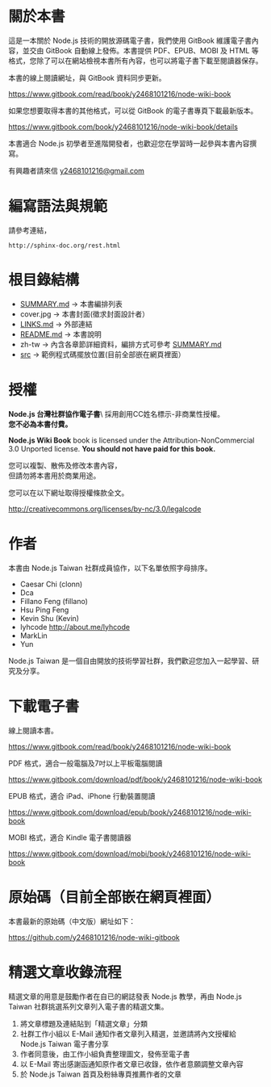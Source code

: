關於本書
=======

這是一本關於 Node.js 技術的開放源碼電子書，我們使用 GitBook 維護電子書內容，並交由 GitBook 自動線上發佈。本書提供 PDF、EPUB、MOBI 及 HTML 等格式，您除了可以在網站檢視本書所有內容，也可以將電子書下載至閱讀器保存。

本書的線上閱讀網址，與 GitBook 資料同步更新。

https://www.gitbook.com/read/book/y2468101216/node-wiki-book

如果您想要取得本書的其他格式，可以從 GitBook 的電子書專頁下載最新版本。

https://www.gitbook.com/book/y2468101216/node-wiki-book/details

本書適合 Node.js 初學者至進階開發者，也歡迎您在學習時一起參與本書內容撰寫。

有興趣者請來信 y2468101216@gmail.com

編寫語法與規範
============

請參考連結，

	
	http://sphinx-doc.org/rest.html

根目錄結構
=======

 * [SUMMARY.md](SUMMARY.md) -> 本書編排列表
 * cover.jpg -> 本書封面(徵求封面設計者）
 * [LINKS.md](LINKS.md) -> 外部連結
 * [README.md](README.md) -> 本書說明
 * zh-tw -> 內含各章節詳細資料，編排方式可參考 [SUMMARY.md](SUMMARY.md)
 * [src](src) -> 範例程式碼擺放位置(目前全部嵌在網頁裡面）

授權
====

**Node.js 台灣社群協作電子書**\ 採用創用CC姓名標示-非商業性授權。\
**您不必為本書付費。**

**Node.js Wiki Book** book is licensed under the
Attribution-NonCommercial 3.0 Unported license. **You should not have
paid for this book.**

您可以複製、散佈及修改本書內容，\
但請勿將本書用於商業用途。

您可以在以下網址取得授權條款全文。

http://creativecommons.org/licenses/by-nc/3.0/legalcode

作者
====

本書由 Node.js Taiwan 社群成員協作，以下名單依照字母排序。

* Caesar Chi (clonn)
* Dca
* Fillano Feng (fillano)
* Hsu Ping Feng
* Kevin Shu (Kevin)
* lyhcode http://about.me/lyhcode
* MarkLin
* Yun

Node.js Taiwan 是一個自由開放的技術學習社群，我們歡迎您加入一起學習、研究及分享。

下載電子書
==========

線上閱讀本書。

https://www.gitbook.com/read/book/y2468101216/node-wiki-book

PDF 格式，適合一般電腦及7吋以上平板電腦閱讀

https://www.gitbook.com/download/pdf/book/y2468101216/node-wiki-book

EPUB 格式，適合 iPad、iPhone 行動裝置閱讀

https://www.gitbook.com/download/epub/book/y2468101216/node-wiki-book

MOBI 格式，適合 Kindle 電子書閱讀器

https://www.gitbook.com/download/mobi/book/y2468101216/node-wiki-book

原始碼（目前全部嵌在網頁裡面）
======

本書最新的原始碼（中文版）網址如下：

https://github.com/y2468101216/node-wiki-gitbook

精選文章收錄流程
================

精選文章的用意是鼓勵作者在自已的網誌發表 Node.js 教學，再由 Node.js Taiwan 社群挑選系列文章列入電子書的精選文集。

1. 將文章標題及連結貼到「精選文章」分類
2. 社群工作小組以 E-Mail 通知作者文章列入精選，並邀請將內文授權給 Node.js Taiwan 電子書分享
3. 作者同意後，由工作小組負責整理圖文，發佈至電子書
4. 以 E-Mail 寄出感謝函通知原作者文章已收錄，依作者意願調整文章內容
5. 於 Node.js Taiwan 首頁及粉絲專頁推薦作者的文章
